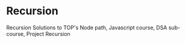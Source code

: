 # Recursion
Recursion Solutions to TOP's Node path, Javascript course, DSA sub-course, Project Recursion
